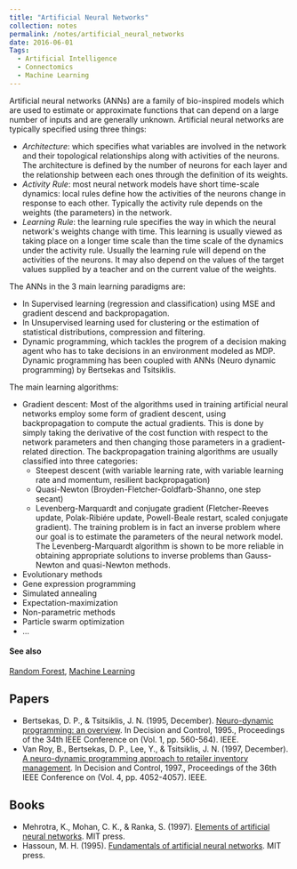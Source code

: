 ```yaml
---
title: "Artificial Neural Networks"
collection: notes
permalink: /notes/artificial_neural_networks
date: 2016-06-01
Tags:
  - Artificial Intelligence
  - Connectomics
  - Machine Learning
---
```


Artificial neural networks (ANNs) are a family of bio-inspired models which are used to estimate or approximate functions that can depend on a large number of inputs and are generally unknown. Artificial neural networks are typically specified using three things:
* *Architecture*: which specifies what variables are involved in the network and their topological relationships along with activities of the neurons. The architecture is defined by the number of neurons for each layer and the relationship between each ones through the definition of its weights.
* *Activity Rule*: most neural network models have short time-scale dynamics: local rules define how the activities of the neurons change in response to each other. Typically the activity rule depends on the weights (the parameters) in the network.
* *Learning Rule*: the learning rule specifies the way in which the neural network's weights change with time. This learning is usually viewed as taking place on a longer time scale than the time scale of the dynamics under the activity rule. Usually the learning rule will depend on the activities of the neurons. It may also depend on the values of the target values supplied by a teacher and on the current value of the weights.


The ANNs in the 3 main learning paradigms are:
* In Supervised learning (regression and classification) using MSE and gradient descend and backpropagation.
* In Unsupervised learning used for clustering or the estimation of statistical distributions, compression and filtering.
* Dynamic programming, which tackles the progrem of a decision making agent who has to take decisions in an environment modeled as MDP. Dynamic programming has been coupled with ANNs (Neuro dynamic programming) by Bertsekas and Tsitsiklis.


The main learning algorithms:
* Gradient descent: Most of the algorithms used in training artificial neural networks employ some form of gradient descent, using backpropagation to compute the actual gradients. This is done by simply taking the derivative of the cost function with respect to the network parameters and then changing those parameters in a gradient-related direction. The backpropagation training algorithms are usually classified into three categories:
	* Steepest descent (with variable learning rate, with variable learning rate and momentum, resilient backpropagation)
	* Quasi-Newton (Broyden-Fletcher-Goldfarb-Shanno, one step secant)
	* Levenberg-Marquardt and conjugate gradient (Fletcher-Reeves update, Polak-Ribiére update, Powell-Beale restart, scaled conjugate gradient). The training problem is in fact an inverse problem where our goal is to estimate the parameters of the neural network model. The Levenberg-Marquardt algorithm is shown to be more reliable in obtaining appropriate solutions to inverse problems than Gauss-Newton and quasi-Newton methods.
* Evolutionary methods
* Gene expression programming
* Simulated annealing
* Expectation-maximization
* Non-parametric methods
* Particle swarm optimization
* ...


#### See also
[Random Forest](/notes/random_forest), [Machine Learning](/notes/machine_learning)




## Papers
* Bertsekas, D. P., & Tsitsiklis, J. N. (1995, December). [Neuro-dynamic programming: an overview](http://web.mit.edu/people/dimitrib/NDP_Encycl.pdf). In Decision and Control, 1995., Proceedings of the 34th IEEE Conference on (Vol. 1, pp. 560-564). IEEE.
* Van Roy, B., Bertsekas, D. P., Lee, Y., & Tsitsiklis, J. N. (1997, December). [A neuro-dynamic programming approach to retailer inventory management](http://neuron.tuke.sk/~hudecm/PDF_PAPERS/retail.pdf). In Decision and Control, 1997., Proceedings of the 36th IEEE Conference on (Vol. 4, pp. 4052-4057). IEEE.


## Books
* Mehrotra, K., Mohan, C. K., & Ranka, S. (1997). [Elements of artificial neural networks](https://www.goodreads.com/book/show/2046567.Elements_of_Artificial_Neural_Networks). MIT press.
* Hassoun, M. H. (1995). [Fundamentals of artificial neural networks](https://www.goodreads.com/book/show/1553951.Fundamentals_of_Artificial_Neural_Networks). MIT press.


